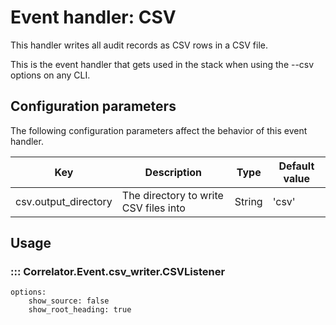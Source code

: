 # Event handler: CSV

This handler writes all audit records as CSV rows in a CSV file.

This is the event handler that gets used in the stack when using the --csv options on any CLI. 

## Configuration parameters

The following configuration parameters affect the behavior of this event handler.

| Key                   | Description                           | Type   | Default value |
|-----------------------|---------------------------------------|--------|---------------|
| csv.output_directory  | The directory to write CSV files into | String | 'csv'         |

## Usage

### ::: Correlator.Event.csv_writer.CSVListener
    options:
        show_source: false
        show_root_heading: true
